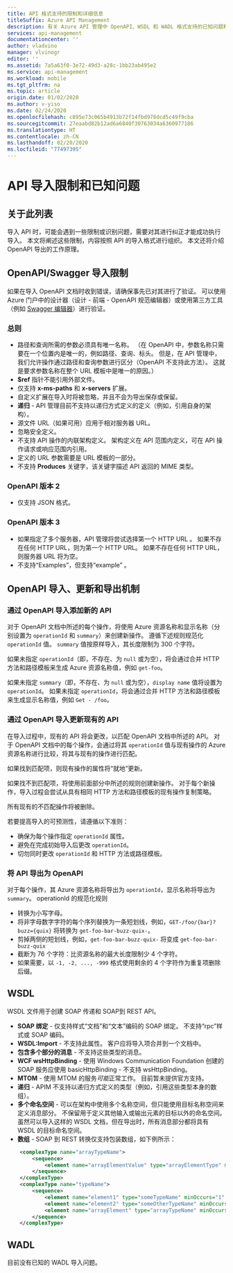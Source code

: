 ```yaml
---
title: API 格式支持的限制和详细信息
titleSuffix: Azure API Management
description: 有关 Azure API 管理中 OpenAPI、WSDL 和 WADL 格式支持的已知问题和限制详细信息。
services: api-management
documentationcenter: ''
author: vladvino
manager: vlvinogr
editor: ''
ms.assetid: 7a5a63f0-3e72-49d3-a28c-1bb23ab495e2
ms.service: api-management
ms.workload: mobile
ms.tgt_pltfrm: na
ms.topic: article
origin.date: 01/02/2020
ms.author: v-yiso
ms.date: 02/24/2020
ms.openlocfilehash: c895e73c065b4913b72f14fbd978dcd5c49f9cba
ms.sourcegitcommit: 27eaabd82b12ad6a6840f30763034a6360977186
ms.translationtype: HT
ms.contentlocale: zh-CN
ms.lasthandoff: 02/20/2020
ms.locfileid: "77497395"
---
```

# <a name="api-import-restrictions-and-known-issues"></a>API 导入限制和已知问题
## <a name="about-this-list"></a>关于此列表

导入 API 时，可能会遇到一些限制或识别问题，需要对其进行纠正才能成功执行导入。 本文将阐述这些限制，内容按照 API 的导入格式进行组织。 本文还将介绍 OpenAPI 导出的工作原理。

## <a name="open-api"> </a>OpenAPI/Swagger 导入限制

如果在导入 OpenAPI 文档时收到错误，请确保事先已对其进行了验证。 可以使用 Azure 门户中的设计器（设计 - 前端 - OpenAPI 规范编辑器）或使用第三方工具（例如 <a href="https://editor.swagger.io">Swagger 编辑器</a>）进行验证。

### <a name="open-api-general"> </a>总则

* 路径和查询所需的参数必须具有唯一名称。 （在 OpenAPI 中，参数名称只需要在一个位置内是唯一的，例如路径、查询、标头。 但是，在 API 管理中，我们允许操作通过路径和查询参数进行区分（OpenAPI 不支持此方法）。 这就是要求参数名称在整个 URL 模板中是唯一的原因。）
* **$ref** 指针不能引用外部文件。
* 仅支持 **x-ms-paths** 和 **x-servers** 扩展。
* 自定义扩展在导入时将被忽略，并且不会为导出保存或保留。
* **递归** - API 管理目前不支持以递归方式定义的定义（例如，引用自身的架构）。
* 源文件 URL（如果可用）应用于相对服务器 URL。
* 忽略安全定义。
* 不支持 API 操作的内联架构定义。 架构定义在 API 范围内定义，可在 API 操作请求或响应范围内引用。
* 定义的 URL 参数需要是 URL 模板的一部分。
* 不支持 **Produces** 关键字，该关键字描述 API 返回的 MIME 类型。 

### <a name="open-api-v2"> </a>OpenAPI 版本 2

* 仅支持 JSON 格式。

### <a name="open-api-v3"> </a>OpenAPI 版本 3

* 如果指定了多个服务器，API 管理将尝试选择第一个 HTTP URL  。 如果不存在任何 HTTP URL，则为第一个 HTTP URL。 如果不存在任何 HTTP URL，则服务器 URL 将为空。
* 不支持“Examples”，但支持“example”   。

## <a name="openapi-import-update-and-export-mechanisms"></a>OpenAPI 导入、更新和导出机制

### <a name="add-new-api-via-openapi-import"></a>通过 OpenAPI 导入添加新的 API

对于 OpenAPI 文档中所述的每个操作，将使用 Azure 资源名称和显示名称（分别设置为 `operationId` 和 `summary`）来创建新操作。 遵循下述规则规范化 `operationId` 值。 `summary` 值按原样导入，其长度限制为 300 个字符。

如果未指定 `operationId`（即，不存在、为 `null` 或为空），将会通过合并 HTTP 方法和路径模板来生成 Azure 资源名称值，例如 `get-foo`。

如果未指定 `summary`（即，不存在、为 `null` 或为空），`display name` 值将设置为 `operationId`。 如果未指定 `operationId`，将会通过合并 HTTP 方法和路径模板来生成显示名称值，例如 `Get - /foo`。

### <a name="update-an-existing-api-via-openapi-import"></a>通过 OpenAPI 导入更新现有的 API

在导入过程中，现有的 API 将会更改，以匹配 OpenAPI 文档中所述的 API。 对于 OpenAPI 文档中的每个操作，会通过将其 `operationId` 值与现有操作的 Azure 资源名称进行比较，将其与现有的操作进行匹配。

如果找到匹配项，则现有操作的属性将“就地”更新。

如果找不到匹配项，将使用前面部分中所述的规则创建新操作。 对于每个新操作，导入过程会尝试从具有相同 HTTP 方法和路径模板的现有操作复制策略。

所有现有的不匹配操作将被删除。

若要提高导入的可预测性，请遵循以下准则：

- 确保为每个操作指定 `operationId` 属性。
- 避免在完成初始导入后更改 `operationId`。
- 切勿同时更改 `operationId` 和 HTTP 方法或路径模板。

### <a name="export-api-as-openapi"></a>将 API 导出为 OpenAPI

对于每个操作，其 Azure 资源名称将导出为 `operationId`，显示名称将导出为 `summary`。
operationId 的规范化规则

- 转换为小写字母。
- 将非字母数字字符的每个序列替换为一条短划线，例如，`GET-/foo/{bar}?buzz={quix}` 将转换为 `get-foo-bar-buzz-quix-`。
- 剪掉两侧的短划线，例如，`get-foo-bar-buzz-quix-` 将变成 `get-foo-bar-buzz-quix`
- 截断为 76 个字符：比资源名称的最大长度限制少 4 个字符。
- 如果需要，以 `-1, -2, ..., -999` 格式使用剩余的 4 个字符作为重复项删除后缀。


## <a name="wsdl"> </a>WSDL

WSDL 文件用于创建 SOAP 传递和 SOAP到 REST API。

-   **SOAP 绑定** - 仅支持样式“文档”和“文本”编码的 SOAP 绑定。 不支持“rpc”样式或 SOAP 编码。
-   **WSDL:Import** - 不支持此属性。 客户应将导入项合并到一个文档中。
-   **包含多个部分的消息** - 不支持这些类型的消息。
-   **WCF wsHttpBinding** - 使用 Windows Communication Foundation 创建的 SOAP 服务应使用 basicHttpBinding - 不支持 wsHttpBinding。
-   **MTOM** - 使用 MTOM 的服务<em>可能</em>正常工作。 目前暂未提供官方支持。
-   **递归** - APIM 不支持以递归方式定义的类型（例如，引用这些类型本身的数组）。
-   **多个命名空间** - 可以在架构中使用多个名称空间，但只能使用目标名称空间来定义消息部分。 不保留用于定义其他输入或输出元素的目标以外的命名空间。 虽然可以导入这样的 WSDL 文档，但在导出时，所有消息部分都将具有 WSDL 的目标命名空间。
-   **数组** - SOAP 到 REST 转换仅支持包装数组，如下例所示：

```xml
    <complexType name="arrayTypeName">
        <sequence>
            <element name="arrayElementValue" type="arrayElementType" minOccurs="0" maxOccurs="unbounded"/>
        </sequence>
    </complexType>
    <complexType name="typeName">
        <sequence>
            <element name="element1" type="someTypeName" minOccurs="1" maxOccurs="1"/>
            <element name="element2" type="someOtherTypeName" minOccurs="0" maxOccurs="1" nillable="true"/>
            <element name="arrayElement" type="arrayTypeName" minOccurs="1" maxOccurs="1"/>
        </sequence>
    </complexType>
```

## <a name="wadl"> </a>WADL
目前没有已知的 WADL 导入问题。
